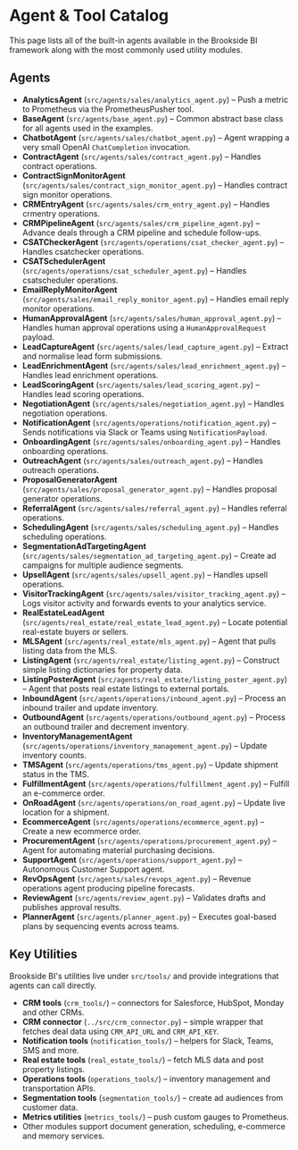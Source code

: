 # Agent & Tool Catalog

This page lists all of the built-in agents available in the Brookside BI framework along with the most commonly used utility modules.

## Agents

* **AnalyticsAgent** (`src/agents/sales/analytics_agent.py`) – Push a metric to Prometheus via the PrometheusPusher tool.
* **BaseAgent** (`src/agents/base_agent.py`) – Common abstract base class for all agents used in the examples.
* **ChatbotAgent** (`src/agents/sales/chatbot_agent.py`) – Agent wrapping a very small OpenAI `ChatCompletion` invocation.
* **ContractAgent** (`src/agents/sales/contract_agent.py`) – Handles contract operations.
* **ContractSignMonitorAgent** (`src/agents/sales/contract_sign_monitor_agent.py`) – Handles contract sign monitor operations.
* **CRMEntryAgent** (`src/agents/sales/crm_entry_agent.py`) – Handles crmentry operations.
* **CRMPipelineAgent** (`src/agents/sales/crm_pipeline_agent.py`) – Advance deals through a CRM pipeline and schedule follow-ups.
* **CSATCheckerAgent** (`src/agents/operations/csat_checker_agent.py`) – Handles csatchecker operations.
* **CSATSchedulerAgent** (`src/agents/operations/csat_scheduler_agent.py`) – Handles csatscheduler operations.
* **EmailReplyMonitorAgent** (`src/agents/sales/email_reply_monitor_agent.py`) – Handles email reply monitor operations.
* **HumanApprovalAgent** (`src/agents/sales/human_approval_agent.py`) – Handles human approval operations using a `HumanApprovalRequest` payload.
* **LeadCaptureAgent** (`src/agents/sales/lead_capture_agent.py`) – Extract and normalise lead form submissions.
* **LeadEnrichmentAgent** (`src/agents/sales/lead_enrichment_agent.py`) – Handles lead enrichment operations.
* **LeadScoringAgent** (`src/agents/sales/lead_scoring_agent.py`) – Handles lead scoring operations.
* **NegotiationAgent** (`src/agents/sales/negotiation_agent.py`) – Handles negotiation operations.
* **NotificationAgent** (`src/agents/operations/notification_agent.py`) – Sends notifications via Slack or Teams using `NotificationPayload`.
* **OnboardingAgent** (`src/agents/sales/onboarding_agent.py`) – Handles onboarding operations.
* **OutreachAgent** (`src/agents/sales/outreach_agent.py`) – Handles outreach operations.
* **ProposalGeneratorAgent** (`src/agents/sales/proposal_generator_agent.py`) – Handles proposal generator operations.
* **ReferralAgent** (`src/agents/sales/referral_agent.py`) – Handles referral operations.
* **SchedulingAgent** (`src/agents/sales/scheduling_agent.py`) – Handles scheduling operations.
* **SegmentationAdTargetingAgent** (`src/agents/sales/segmentation_ad_targeting_agent.py`) – Create ad campaigns for multiple audience segments.
* **UpsellAgent** (`src/agents/sales/upsell_agent.py`) – Handles upsell operations.
* **VisitorTrackingAgent** (`src/agents/sales/visitor_tracking_agent.py`) – Logs visitor activity and forwards events to your analytics service.
* **RealEstateLeadAgent** (`src/agents/real_estate/real_estate_lead_agent.py`) – Locate potential real-estate buyers or sellers.
* **MLSAgent** (`src/agents/real_estate/mls_agent.py`) – Agent that pulls listing data from the MLS.
* **ListingAgent** (`src/agents/real_estate/listing_agent.py`) – Construct simple listing dictionaries for property data.
* **ListingPosterAgent** (`src/agents/real_estate/listing_poster_agent.py`) – Agent that posts real estate listings to external portals.
* **InboundAgent** (`src/agents/operations/inbound_agent.py`) – Process an inbound trailer and update inventory.
* **OutboundAgent** (`src/agents/operations/outbound_agent.py`) – Process an outbound trailer and decrement inventory.
* **InventoryManagementAgent** (`src/agents/operations/inventory_management_agent.py`) – Update inventory counts.
* **TMSAgent** (`src/agents/operations/tms_agent.py`) – Update shipment status in the TMS.
* **FulfillmentAgent** (`src/agents/operations/fulfillment_agent.py`) – Fulfill an e-commerce order.
* **OnRoadAgent** (`src/agents/operations/on_road_agent.py`) – Update live location for a shipment.
* **EcommerceAgent** (`src/agents/operations/ecommerce_agent.py`) – Create a new ecommerce order.
* **ProcurementAgent** (`src/agents/operations/procurement_agent.py`) – Agent for automating material purchasing decisions.
* **SupportAgent** (`src/agents/operations/support_agent.py`) – Autonomous Customer Support agent.
* **RevOpsAgent** (`src/agents/sales/revops_agent.py`) – Revenue operations agent producing pipeline forecasts.
* **ReviewAgent** (`src/agents/review_agent.py`) – Validates drafts and publishes approval results.
* **PlannerAgent** (`src/agents/planner_agent.py`) – Executes goal-based plans by sequencing events across teams.

## Key Utilities

Brookside BI's utilities live under `src/tools/` and provide integrations that agents can call directly.

- **CRM tools** (`crm_tools/`) – connectors for Salesforce, HubSpot, Monday and other CRMs.
- **CRM connector** (`../src/crm_connector.py`) – simple wrapper that fetches deal data using `CRM_API_URL` and `CRM_API_KEY`.
- **Notification tools** (`notification_tools/`) – helpers for Slack, Teams, SMS and more.
- **Real estate tools** (`real_estate_tools/`) – fetch MLS data and post property listings.
- **Operations tools** (`operations_tools/`) – inventory management and transportation APIs.
- **Segmentation tools** (`segmentation_tools/`) – create ad audiences from customer data.
- **Metrics utilities** (`metrics_tools/`) – push custom gauges to Prometheus.
- Other modules support document generation, scheduling, e-commerce and memory services.
